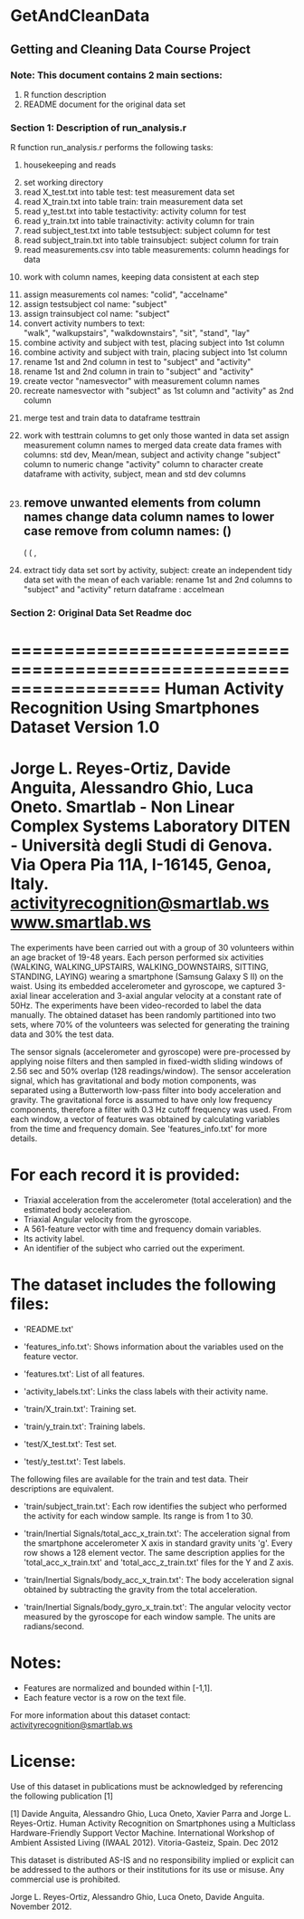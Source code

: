 # GetAndCleanData

## Getting and Cleaning Data Course Project

### Note: This document contains 2 main sections: 

1) R function description
2) README document for the original data set

### Section 1: Description of run_analysis.r

R function run_analysis.r performs the following tasks:

1) housekeeping and reads
	<li>set working directory
	<li>read X_test.txt into table test: test measurement data set</li>
	<li>read X_train.txt into table train: train measurement data set</li>
	<li>read y_test.txt into table testactivity: activity column for test</li>
	<li>read y_train.txt into table trainactivity: activity column for train</li>
	<li>read subject_test.txt into table testsubject: subject column for test</li>
	<li>read subject_train.txt into table trainsubject: subject column for train</li>
	<li>read measurements.csv into table measurements: column headings for data</li>

2) work with column names, keeping data consistent at each step
	<li>assign measurements col names: "colid", "accelname"</li>
	<li>assign testsubject col name: "subject"</li>
	<li>assign trainsubject col name: "subject"</li>
	<li>convert activity numbers to text: </li>
		"walk", "walkupstairs", "walkdownstairs", "sit", "stand", "lay"
	<li>combine activity and subject with test, placing subject into 1st column</li>
	<li>combine activity and subject with train, placing subject into 1st column</li>
	<li>rename 1st and 2nd column in test to "subject" and "activity"</li>
	<li>rename 1st and 2nd column in train to "subject" and "activity"</li>
	<li>create vector "namesvector" with measurement column names</li>
	<li>recreate namesvector with "subject" as 1st column and "activity" as 2nd column</li>
        
3) merge test and train data to dataframe testtrain

4) work with testtrain columns to get only those wanted in data set
	assign measurement column names to merged data
	create data frames with columns: std dev, Mean/mean, subject and activity
	change "subject" column to numeric
	change "activity" column to character
	create dataframe with activity, subject, mean and std dev columns
	
5) remove unwanted elements from column names
	change data column names to lower case
	remove from column names:
	()
	-
	(
	(
	,
 
6) extract tidy data set
	sort by activity, subject:
	create an independent tidy data set with the mean of each variable:
	rename 1st and 2nd columns to "subject" and "activity"
	return dataframe : accelmean


### Section 2: Original Data Set Readme doc
==================================================================
Human Activity Recognition Using Smartphones Dataset
Version 1.0
==================================================================
Jorge L. Reyes-Ortiz, Davide Anguita, Alessandro Ghio, Luca Oneto.
Smartlab - Non Linear Complex Systems Laboratory
DITEN - Università degli Studi di Genova.
Via Opera Pia 11A, I-16145, Genoa, Italy.
activityrecognition@smartlab.ws
www.smartlab.ws
==================================================================

The experiments have been carried out with a group of 30 volunteers within an age bracket of 19-48 years. Each person performed six activities (WALKING, WALKING_UPSTAIRS, WALKING_DOWNSTAIRS, SITTING, STANDING, LAYING) wearing a smartphone (Samsung Galaxy S II) on the waist. Using its embedded accelerometer and gyroscope, we captured 3-axial linear acceleration and 3-axial angular velocity at a constant rate of 50Hz. The experiments have been video-recorded to label the data manually. The obtained dataset has been randomly partitioned into two sets, where 70% of the volunteers was selected for generating the training data and 30% the test data. 

The sensor signals (accelerometer and gyroscope) were pre-processed by applying noise filters and then sampled in fixed-width sliding windows of 2.56 sec and 50% overlap (128 readings/window). The sensor acceleration signal, which has gravitational and body motion components, was separated using a Butterworth low-pass filter into body acceleration and gravity. The gravitational force is assumed to have only low frequency components, therefore a filter with 0.3 Hz cutoff frequency was used. From each window, a vector of features was obtained by calculating variables from the time and frequency domain. See 'features_info.txt' for more details. 

For each record it is provided:
======================================

- Triaxial acceleration from the accelerometer (total acceleration) and the estimated body acceleration.
- Triaxial Angular velocity from the gyroscope. 
- A 561-feature vector with time and frequency domain variables. 
- Its activity label. 
- An identifier of the subject who carried out the experiment.

The dataset includes the following files:
=========================================

- 'README.txt'

- 'features_info.txt': Shows information about the variables used on the feature vector.

- 'features.txt': List of all features.

- 'activity_labels.txt': Links the class labels with their activity name.

- 'train/X_train.txt': Training set.

- 'train/y_train.txt': Training labels.

- 'test/X_test.txt': Test set.

- 'test/y_test.txt': Test labels.

The following files are available for the train and test data. Their descriptions are equivalent. 

- 'train/subject_train.txt': Each row identifies the subject who performed the activity for each window sample. Its range is from 1 to 30. 

- 'train/Inertial Signals/total_acc_x_train.txt': The acceleration signal from the smartphone accelerometer X axis in standard gravity units 'g'. Every row shows a 128 element vector. The same description applies for the 'total_acc_x_train.txt' and 'total_acc_z_train.txt' files for the Y and Z axis. 

- 'train/Inertial Signals/body_acc_x_train.txt': The body acceleration signal obtained by subtracting the gravity from the total acceleration. 

- 'train/Inertial Signals/body_gyro_x_train.txt': The angular velocity vector measured by the gyroscope for each window sample. The units are radians/second. 

Notes: 
======
- Features are normalized and bounded within [-1,1].
- Each feature vector is a row on the text file.

For more information about this dataset contact: activityrecognition@smartlab.ws

License:
========
Use of this dataset in publications must be acknowledged by referencing the following publication [1] 

[1] Davide Anguita, Alessandro Ghio, Luca Oneto, Xavier Parra and Jorge L. Reyes-Ortiz. Human Activity Recognition on Smartphones using a Multiclass Hardware-Friendly Support Vector Machine. International Workshop of Ambient Assisted Living (IWAAL 2012). Vitoria-Gasteiz, Spain. Dec 2012

This dataset is distributed AS-IS and no responsibility implied or explicit can be addressed to the authors or their institutions for its use or misuse. Any commercial use is prohibited.

Jorge L. Reyes-Ortiz, Alessandro Ghio, Luca Oneto, Davide Anguita. November 2012.

